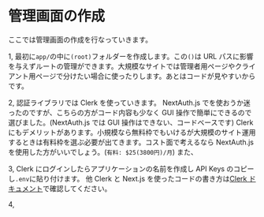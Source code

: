 # 管理画面の作成

ここでは管理画面の作成を行なっていきます。

1, 最初に`app/`の中に`(root)`フォルダーを作成します。この`()`は URL パスに影響を与えずルートの管理ができます。大規模なサイトでは管理者用ページやクライアント用ページで分けたい場合に使ったりします。あとはコードが見やすいからです。

2, 認証ライブラリでは Clerk を使っていきます。 NextAuth.js でを使おうか迷ったのですが、こちらの方がコード内容も少なく GUI 操作で簡単にできるので選びました。(NextAuth.js では GUI 操作はできない、コードベースです)
Clerk にもデメリットがあります。小規模なら無料枠でもいけるが大規模のサイト運用するときは有料枠を選ぶ必要が出てきます。コスト面で考えるなら NextAuth.js を使用した方がいいでしょう。(`有料: $25(3800円)/月`) また、

3, Clerk にログインしたらアプリケーションの名前を作成し API Keys のコピーし`.env`に貼り付けます。
他 Clerk と Next.js を使ったコードの書き方は[Clerk ドキュメント](https://clerk.com/docs/references/nextjs/overview)で確認してください。

4,
